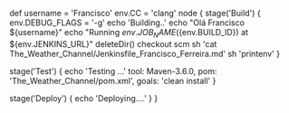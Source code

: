 def username = 'Francisco'
env.CC = 'clang'
node {
	stage('Build') {
		env.DEBUG_FLAGS = '-g'
		echo 'Building..'
		echo "Olá Francisco ${username}"
		echo "Running ${env.JOB_NAME} (${env.BUILD_ID}) at ${env.JENKINS_URL}"
		deleteDir()
		checkout scm
		sh 'cat The_Weather_Channel/Jenkinsfile_Francisco_Ferreira.md'
		sh 'printenv'
	}

	
stage('Test') {
echo 'Testing ...'
  tool: Maven-3.6.0,
    pom: 'The_Weather_Channel/pom.xml',
    goals: 'clean install'
    }
	
stage('Deploy') {
		echo 'Deploying....'
	}
}
